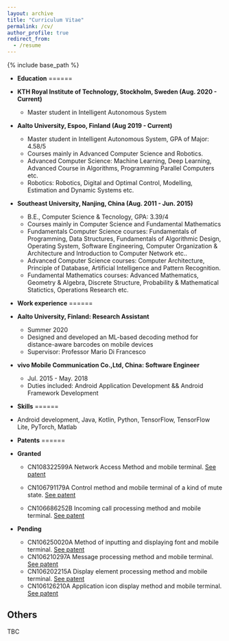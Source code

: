 ```yaml
---
layout: archive
title: "Curriculum Vitae"
permalink: /cv/
author_profile: true
redirect_from:
  - /resume
---
```


{% include base_path %}

* **Education**
======
 * **KTH Royal Institute of Technology, Stockholm, Sweden (Aug. 2020 - Current)**
	* Master student in Intelligent Autonomous System
	
* **Aalto University, Espoo, Finland (Aug 2019 - Current)**
	* Master student in Intelligent Autonomous System, GPA of Major: 4.58/5
	* Courses mainly in Advanced Computer Science and Robotics.
	* Advanced Computer Science: Machine Learning, Deep Learning, Advanced Course in Algorithms, Programming Parallel Computers etc.
	* Robotics: Robotics, Digital and Optimal Control, Modelling, Estimation and Dynamic Systems etc.
*  **Southeast University, Nanjing, China (Aug. 2011 - Jun. 2015)**
	* B.E., Computer Science & Tecnology, GPA: 3.39/4
	* Courses mainly in Computer Science and Fundamental Mathematics
	* Fundamentals Computer Science courses: Fundamentals of Programming, Data Structures, Fundamentals of Algorithmic Design, Operating System, Software Engineering, Computer Organization & Architecture and Introduction to Computer Network etc..
	* Advanced Computer Science courses: Computer Architecture, Principle of Database, Artificial Intelligence and Pattern Recognition. 
	* Fundamental Mathematics courses: Advanced Mathematics, Geometry & Algebra, Discrete Structure, Probability & Mathematical Statictics, Operations Research etc.
* **Work experience**
======
* **Aalto University, Finland: Research Assistant**
  * Summer 2020
  * Designed and developed an ML-based decoding method for distance-aware barcodes on mobile devices
  * Supervisor: Professor Mario Di Francesco

* **vivo Mobile Communication Co.,Ltd, China: Software Engineer**
  * Jul. 2015 - May. 2018
  * Duties included: Android Application Development && Android Framework Development
  
* **Skills**
======
* Android development, Java, Kotlin, Python, TensorFlow, TensorFlow Lite, PyTorch, Matlab

* **Patents**
======

* **Granted**
	*  CN108322599A Network Access Method and mobile terminal. [See patent](https://worldwide.espacenet.com/patent/search/family/062887370/publication/CN108322599A?q=CN108322599A&called_by=epo.org)

	* CN106791179A Control method and mobile terminal of a kind of mute state. [See patent](https://worldwide.espacenet.com/patent/search/family/058944602/publication/CN106791179A?q=CN106791179A&called_by=epo.org)
  	
	* CN106686252B Incoming call processing method and mobile terminal. [See patent](https://worldwide.espacenet.com/patent/search/family/058861401/publication/CN106686252A?q=CN106686252B&called_by=epo.org)
  
* **Pending**
	
	*  CN106250020A Method of inputting and displaying font and mobile terminal. [See patent](https://worldwide.espacenet.com/patent/search/family/057605775/publication/CN106250020A?q=CN106250020A&called_by=epo.org)
	*  CN106210297A Message processing method and mobile terminal. [See patent](https://worldwide.espacenet.com/patent/search/family/057464995/publication/CN106210297A?q=CN106210297A&called_by=epo.org)
	*  CN106202215A Display element processing method and mobile terminal. [See patent](https://worldwide.espacenet.com/patent/search/family/057461724/publication/CN106202215A?q=CN106202215A&called_by=epo.org)
	*  CN106126210A Application icon display method and mobile terminal. [See patent](https://worldwide.espacenet.com/patent/search/family/057470678/publication/CN106126210A?q=CN106126210A&called_by=epo.org)
  
Others
------
TBC
